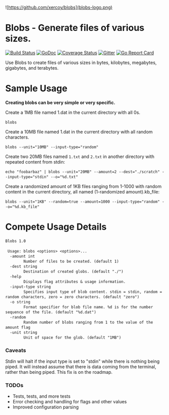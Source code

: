 ![https://github.com/xercoy/blobs](blobs-logo.png)

# Blobs - Generate files of various sizes.

[![Build Status](https://travis-ci.org/Xercoy/blobs.svg?branch=master)](https://travis-ci.org/Xercoy/blobs)
[![GoDoc](https://godoc.org/github.com/xercoy/blobs?status.png)](http://godoc.org/github.com/xercoy/blobs)
[![Coverage Status](https://coveralls.io/repos/github/Xercoy/blobs/badge.svg?branch=master)](https://coveralls.io/github/Xercoy/blobs?branch=master)
[![Gitter](https://badges.gitter.im/Xercoy/blobs.svg)](https://gitter.im/Xercoy/blobs?utm_source=badge&utm_medium=badge&utm_campaign=pr-badge)
[![Go Report Card](https://goreportcard.com/badge/github.com/xercoy/blobs)](https://goreportcard.com/report/github.com/xercoy/blobs)

Use Blobs to create files of various sizes in bytes, kilobytes, megabytes, gigabytes, and terabytes.

# Sample Usage

**Creating blobs can be very simple or very specific.**

Create a 1MB file named 1.dat in the current directory with all 0s.
```
blobs
```

Create a 10MB file named 1.dat in the current directory with all random characters.
```
blobs --unit="10MB" --input-type="random"
```

Create two 20MB files named `1.txt` and `2.txt` in another directory with repeated content from stdin:
```
echo "foobarbaz" | blobs --unit="20MB" --amount=2 --dest="./scratch" --input-type="stdin" --o="%d.txt"
```

Create a randomized amount of 1KB files ranging from 1-1000 with random content in the current directory, all named (1-randomized amount).kb_file:
```
blobs --unit="1KB" --random=true --amount=1000 --input-type="random" --o="%d.kb_file"
```

# Compete Usage Details
```
Blobs 1.0

 Usage: blobs <options> <options>...
  -amount int
    	Number of files to be created. (default 1)
  -dest string
    	Destination of created globs. (default "./")
  -help
    	Displays flag attributes & usage information.
  -input-type string
    	Specifies input type of blob content. stdin = stdin, random = random characters, zero = zero characters. (default "zero")
  -o string
    	Format specifier for blob file name. %d is for the number sequence of the file. (default "%d.dat")
  -random
    	Random number of blobs ranging from 1 to the value of the amount flag
  -unit string
    	Unit of space for the glob. (default "1MB")
```

### Caveats

Stdin will halt if the input type is set to "stdin" while there is nothing being piped. It will instead assume that there is data coming from the terminal, rather than being piped. This fix is on the roadmap.

### TODOs

- Tests, tests, and more tests
- Error checking and handling for flags and other values
- Improved configuration parsing